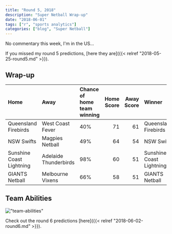 ```yaml
---
title: "Round 5, 2018"
description: "Super Netball Wrap-up"
date: "2018-06-01"
tags: ["r", "sports analytics"]
categories: ["blog", "Super Netball"]
---
```


<!-- Time-stamp: <2018-06-02 13:36:11 (slane)> -->





No commentary this week, I'm in the US...

If you missed my round 5 predictions, [here they are]({{< relref "2018-05-25-round5.md" >}}).

## Wrap-up


|Home                     |Away                  |Chance of home team winning | Home Score| Away Score|Winner                   |
|:------------------------|:---------------------|:---------------------------|----------:|----------:|:------------------------|
|Queensland Firebirds     |West Coast Fever      |40%                         |         71|         61|Queensland Firebirds     |
|NSW Swifts               |Magpies Netball       |49%                         |         64|         54|NSW Swifts               |
|Sunshine Coast Lightning |Adelaide Thunderbirds |98%                         |         60|         51|Sunshine Coast Lightning |
|GIANTS Netball           |Melbourne Vixens      |66%                         |         58|         51|GIANTS Netball           |

<!-- Is the model now hitting its stride? It gave the Vixens a 36% chance of winning, and unfortunately they went down to the Firebirds, who are looking quite strong. -->

<!-- The Fever were very slight favourites (56%) away from home, and they got the job done against the Lightning who rely do have a premiership hangover. -->

<!-- The Magpies were strong favourites (80%) against the Thunderbirds, and the result was a true thrashing. 20 goals the difference, poor ol' Thunderbirds, looks like another year of dwelling in the cellar. -->

<!-- The final game of the round saw the Swifts beat the Giants. The Giants were hotly fancied by the model (79%), but in a close game, the Swifts got the job done. -->

## Team Abilities

!["team-abilities"](/sn-assets/round6-2018/abilities.png)

Check out the round 6 predictions [here]({{< relref "2018-06-02-round6.md" >}}).
